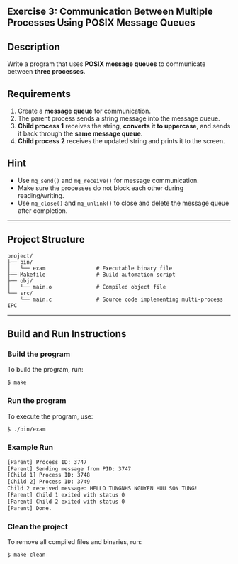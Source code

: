 ## Exercise 3: Communication Between Multiple Processes Using POSIX Message Queues

## Description
Write a program that uses **POSIX message queues** to communicate between **three processes**.

## Requirements
1. Create a **message queue** for communication.
2. The parent process sends a string message into the message queue.
3. **Child process 1** receives the string, **converts it to uppercase**, and sends it back through the **same message queue**.
4. **Child process 2** receives the updated string and prints it to the screen.

## Hint
- Use `mq_send()` and `mq_receive()` for message communication.
- Make sure the processes do not block each other during reading/writing.
- Use `mq_close()` and `mq_unlink()` to close and delete the message queue after completion.

---

## Project Structure
```
project/
├── bin/         
│   └── exam                # Executable binary file
├── Makefile                # Build automation script
├── obj/         
│   └── main.o              # Compiled object file
└── src/         
    └── main.c              # Source code implementing multi-process IPC
```

---

## Build and Run Instructions

### Build the program
To build the program, run:
```bash
$ make
```

### Run the program
To execute the program, use:
```bash
$ ./bin/exam
```

### Example Run
```bash
[Parent] Process ID: 3747
[Parent] Sending message from PID: 3747
[Child 1] Process ID: 3748
[Child 2] Process ID: 3749
Child 2 received message: HELLO TUNGNHS NGUYEN HUU SON TUNG!
[Parent] Child 1 exited with status 0
[Parent] Child 2 exited with status 0
[Parent] Done.
```

### Clean the project
To remove all compiled files and binaries, run:
```bash
$ make clean
```
